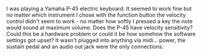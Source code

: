 I was playing a Yamaha P-45 electric keyboard. It seemed to work fine but no matter which instrument I chose with the function button the velocity control didn't seem to work - no matter how softly I pressed a key the note would sound at maximum volume. Does the P-45 have velocity sensitivity? Could this be a hardware problem or could it be how somehow the software settings got upset? It wasn't plugged into anything via midi... power, the sustain pedal and an audio out jack were the only connections.